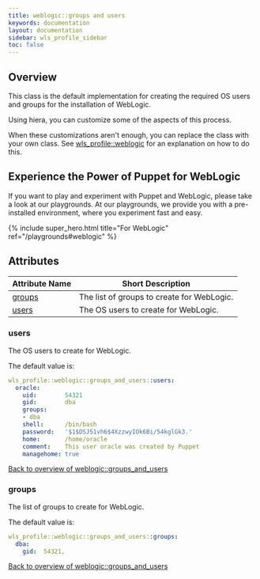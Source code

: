 ```yaml
---
title: weblogic::groups and users
keywords: documentation
layout: documentation
sidebar: wls_profile_sidebar
toc: false
---
```

## Overview

This class is the default implementation for creating the required OS users and groups for the installation of WebLogic.

Using hiera, you can customize some of the aspects of this process.

When these customizations aren't enough, you can replace the class with your own class. See [wls_profile::weblogic](./weblogic.html) for an explanation on how to do this.







## Experience the Power of Puppet for WebLogic

If you want to play and experiment with Puppet and WebLogic, please take a look at our playgrounds. At our playgrounds, we provide you with a pre-installed environment, where you experiment fast and easy.

{% include super_hero.html title="For WebLogic" ref="/playgrounds#weblogic" %}


## Attributes



Attribute Name                               | Short Description                          |
-------------------------------------------- | ------------------------------------------ |
[groups](#weblogic::groups_and_users_groups) | The list of groups to create for WebLogic. |
[users](#weblogic::groups_and_users_users)   | The OS users to create for WebLogic.       |




### users<a name='weblogic::groups_and_users_users'>

The OS users to create for WebLogic.

The default value is:

```yaml
wls_profile::weblogic::groups_and_users::users:
  oracle:
    uid:        54321
    gid:        dba
    groups:
    - dba
    shell:      /bin/bash
    password:   '$1$DSJ51vh6$4XzzwyIOk6Bi/54kglGk3.'
    home:       /home/oracle
    comment:    This user oracle was created by Puppet
    managehome: true
```

[Back to overview of weblogic::groups_and_users](#attributes)

### groups<a name='weblogic::groups_and_users_groups'>

The list of groups to create for WebLogic.

The default value is:

```yaml
wls_profile::weblogic::groups_and_users::groups:
  dba:
    gid:  54321,
```


[Back to overview of weblogic::groups_and_users](#attributes)
